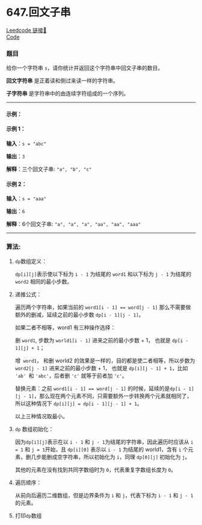 # 647.回文子串

[Leedcode 链接🔗](https://leetcode.cn/problems/palindromic-substrings/description/)  
[Code](https://github.com/alstondu/lc/blob/main/647/647.cpp)

### 题目

给你一个字符串 `s`，请你统计并返回这个字符串中回文子串的数目。

**回文字符串** 是正着读和倒过来读一样的字符串。

**子字符串** 是字符串中的由连续字符组成的一个序列。

---

#### 示例：

#### 示例 1：

**输入**：`s = "abc"`

**输出**：`3`

**解释**：三个回文子串: `"a", "b", "c"`

#### 示例 2：

**输入**：`s = "aaa"`

**输出**：`6`

**解释**：6个回文子串: `"a", "a", "a", "aa", "aa", "aaa"`

---

### 算法:

 
1.  ```dp```数组定义：
	
	```dp[i][j]```表示使以下标为 `i - 1` 为结尾的 `word1` 和以下标为 `j - 1` 为结尾的 `word2` 相同的最小步数。		  		  	 
2. 递推公式：
	
	遍历两个字符串，如果当前的 `word1[i - 1] == word[j - 1]` 那么不需要做额外的删减，延续之前的最小步数 `dp[i - 1][j - 1]`。
	
	如果二者不相等，word1 有三种操作选择：
	
	删 `word1`, 步数为 `world1[i - 1]` 进来之前的最小步数 + 1， 也就是 `dp[i - 1][j] + 1`；
	
	增` word1`， 和删 world2 的效果是一样的，目的都是使二者相等，所以步数为 `word2[j - 1]` 进来之前的最小步数 + 1， 也就是 `dp[i][j - 1] + 1`，比如 `'ab' `和 `'abc'`，后者删 `'c'` 就等于前者加 `'c'`。
	
	替换元素：之前 `word1[i - 1] == word[j - 1]` 的时候，延续的是`dp[i - 1][j - 1]`，那么现在两个元素不同，只需要额外一步转换两个元素就相同了，所以这种情况下 `dp[i][j] = dp[i - 1][j - 1] + 1`。
	
	以上三种情况取最小。
  
3. ```dp``` 数组初始化：

	因为```dp[i][j]```表示在以 `i - 1` 和 `j - 1`为结尾的字符串，因此遍历时应该从 `i = 1` 和 `j = 1`开始，且 `dp[i][0]` 表示以 `i - 1` 为结尾的 world1，含有 `i` 个元素，删几步能删成空字符串，所以初始化为 `i`，同理 `dp[0][j]` 初始化为 `j`。
	
	其他的元素在没有找到共同字数组时为 `0`，代表重复字数组长度为 `0`。

4. 遍历顺序：
	
	从前向后遍历二维数组，但是边界条件为 `i` 和 `j`，代表下标为 `i - 1` 和 `j - 1` 的元素。
  
5. 打印```dp```数组